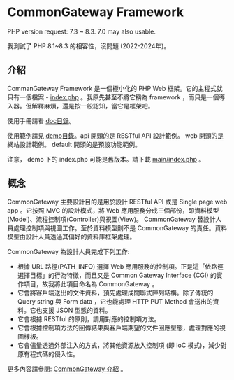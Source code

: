 # CommonGateway Framework

PHP version request: 7.3 ~ 8.3. 7.0 may also usable.

我測試了 PHP 8.1~8.3 的相容性，沒問題 (2022-2024年)。

## 介紹

CommanGateway Framework 是一個極小化的 PHP Web 框架。它的主程式就只有一個檔案 - [index.php](main/index.php) 。我原先甚至不將它稱為 framework ，而只是一個導入器。但解釋麻煩，還是按一般認知，當它是框架吧。

使用手冊請看 [doc目錄](doc)。

使用範例請見 [demo目錄](demo)。api 開頭的是 RESTful API 設計範例。 web 開頭的是網站設計範例。 default 開頭的是預設功能範例。

注意， demo 下的 index.php 可能是舊版本。請下載 [main/index.php](main/index.php) 。

## 概念

CommonGateway 主要設計目的是用於設計 RESTful API 或是 Single page web app 。它按照 MVC 的設計模式，將 Web 應用服務分成三個部份，即資料模型(Model)、流程控制項(Controller)與視圖(View)。 CommonGateway 替設計人員處理控制項與視圖工作。至於資料模型則不是 CommonGateway 的責任。資料模型由設計人員透過其偏好的資料庫框架處理。

CommonGateway 為設計人員完成下列工作:

* 根據 URL 路徑(PATH_INFO) 選擇 Web 應用服務的控制項。正是這「依路徑選擇目標」的行為特徵，而且又是 Common Gateway Interface (CGI) 的實作項目，故我將此項目命名為 CommonGateway 。
* 它會將客戶端送出的文件資料，預先處理成關聯式陣列結構。除了傳統的 Query string 與 Form data ，它也能處理 HTTP PUT Method 會送出的資料。它也支援 JSON 型態的資料。
* 它會根據 RESTful 的原則，調用對應的控制項方法。
* 它會根據控制項方法的回傳結果與客戶端期望的文件回應型態，處理對應的視圖樣板。
* 它會儘量透過外部注入的方式，將其他資源放入控制項 (即 IoC 模式)，減少對原有程式碼的侵入性。

更多內容請參閱: [CommonGateway 介紹](http://rocksaying.tw/archives/21318202.html) 。
